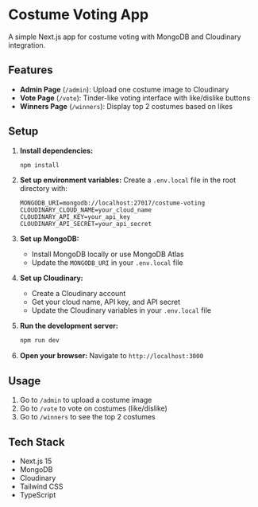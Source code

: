 # Costume Voting App

A simple Next.js app for costume voting with MongoDB and Cloudinary integration.

## Features

- **Admin Page** (`/admin`): Upload one costume image to Cloudinary
- **Vote Page** (`/vote`): Tinder-like voting interface with like/dislike buttons
- **Winners Page** (`/winners`): Display top 2 costumes based on likes

## Setup

1. **Install dependencies:**

   ```bash
   npm install
   ```

2. **Set up environment variables:**
   Create a `.env.local` file in the root directory with:

   ```
   MONGODB_URI=mongodb://localhost:27017/costume-voting
   CLOUDINARY_CLOUD_NAME=your_cloud_name
   CLOUDINARY_API_KEY=your_api_key
   CLOUDINARY_API_SECRET=your_api_secret
   ```

3. **Set up MongoDB:**

   - Install MongoDB locally or use MongoDB Atlas
   - Update the `MONGODB_URI` in your `.env.local` file

4. **Set up Cloudinary:**

   - Create a Cloudinary account
   - Get your cloud name, API key, and API secret
   - Update the Cloudinary variables in your `.env.local` file

5. **Run the development server:**

   ```bash
   npm run dev
   ```

6. **Open your browser:**
   Navigate to `http://localhost:3000`

## Usage

1. Go to `/admin` to upload a costume image
2. Go to `/vote` to vote on costumes (like/dislike)
3. Go to `/winners` to see the top 2 costumes

## Tech Stack

- Next.js 15
- MongoDB
- Cloudinary
- Tailwind CSS
- TypeScript
